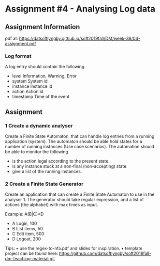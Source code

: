 <h1>Assignment #4 - Analysing Log data</h1>

<h2>Assignment Information</h2>

pdf at: https://datsoftlyngby.github.io/soft2019fall/DM/week-38/04-assignment.pdf

<h3>Log format</h3>

A log entry should contain the following:

- level Information, Warning, Error
- system System id
- instance Instance id
- action Action id
- timestamp Time of the event

<h2>Assignment</h2>

<h3>1 Create a dynamic analyser</h3>
Create a Finite State Automaton, that can handle log entries from a running
application (system). The automaton should be able hold states for a number
of running instances (Use case scenarios). The automation should be able to
monitor the following

- is the action legal according to the present state.
- is any instance stuck at a non-final (non-accepting) state.
- give a list of the running instances.

<h3>2 Create a Finite State Generator</h3>
Create an application that can create a Finite State Automaton to use in
the analyser 1. The generator should take regular expression, and a list of
actions (the alphabet) with max times as input.

Example: A(B|C)*D

- A Login, 100
- B List items, 50
- C Edit item, 500
- D Logout, 200


Tips:
• use the regex-to-nfa.pdf and slides for inspiration.
• template project can be found here:
https://github.com/datsoftlyngby/soft2018fall-dm-teaching-material.git
